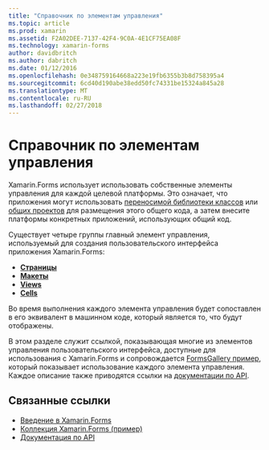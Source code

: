 ```yaml
---
title: "Справочник по элементам управления"
ms.topic: article
ms.prod: xamarin
ms.assetid: F2A02DEE-7137-42F4-9C0A-4E1CF75EA08F
ms.technology: xamarin-forms
author: davidbritch
ms.author: dabritch
ms.date: 01/12/2016
ms.openlocfilehash: 0e348759164668a223e19fb6355b3b8d758395a4
ms.sourcegitcommit: 6cd40d190abe38edd50fc74331be15324a845a28
ms.translationtype: MT
ms.contentlocale: ru-RU
ms.lasthandoff: 02/27/2018
---
```

# <a name="controls-reference"></a>Справочник по элементам управления

Xamarin.Forms использует использовать собственные элементы управления для каждой целевой платформы.
Это означает, что приложения могут использовать [переносимой библиотеки классов](~/cross-platform/app-fundamentals/pcl.md) или [общих проектов](~/cross-platform/app-fundamentals/shared-projects.md) для размещения этого общего кода, а затем внесите платформы конкретных приложений, использующих общий код.

Существует четыре группы главный элемент управления, используемый для создания пользовательского интерфейса приложения Xamarin.Forms:

- [**Страницы**](pages.md)
- [**Макеты**](layouts.md)
- [**Views**](views.md)
- [**Cells**](cells.md)

Во время выполнения каждого элемента управления будет сопоставлен в его эквивалент в машинном коде, который является то, что будут отображены.

В этом разделе служит ссылкой, показывающая многие из элементов управления пользовательского интерфейса, доступные для использования с Xamarin.Forms и сопровождается [FormsGallery пример](https://developer.xamarin.com/samples/FormsGallery/), который показывает использование каждого элемента управления.
Каждое описание также приводятся ссылки на [документации по API](https://developer.xamarin.com/api/namespace/Xamarin.Forms/).



## <a name="related-links"></a>Связанные ссылки

- [Введение в Xamarin.Forms](~/xamarin-forms/get-started/introduction-to-xamarin-forms.md)
- [Коллекция Xamarin.Forms (пример)](https://developer.xamarin.com/samples/FormsGallery/)
- [Документация по API](https://developer.xamarin.com/api/namespace/Xamarin.Forms/)
